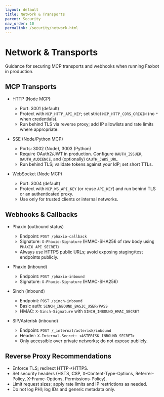 ```yaml
---
layout: default
title: Network & Transports
parent: Security
nav_order: 10
permalink: /security/network.html
---
```


# Network & Transports

Guidance for securing MCP transports and webhooks when running Faxbot in production.

## MCP Transports

- HTTP (Node MCP)
  - Port: 3001 (default)
  - Protect with `MCP_HTTP_API_KEY`; set strict `MCP_HTTP_CORS_ORIGIN` (no `*` when credentials).
  - Run behind TLS via reverse proxy; add IP allowlists and rate limits where appropriate.

- SSE (Node/Python MCP)
  - Ports: 3002 (Node), 3003 (Python)
  - Require OAuth2/JWT in production. Configure `OAUTH_ISSUER`, `OAUTH_AUDIENCE`, and (optionally) `OAUTH_JWKS_URL`.
  - Run behind TLS; validate tokens against your IdP; set short TTLs.

- WebSocket (Node MCP)
  - Port: 3004 (default)
  - Protect with `MCP_WS_API_KEY` (or reuse `API_KEY`) and run behind TLS or an authenticated proxy.
  - Use only for trusted clients or internal networks.

## Webhooks & Callbacks

- Phaxio (outbound status)
  - Endpoint: `POST /phaxio-callback`
  - Signature: `X-Phaxio-Signature` (HMAC-SHA256 of raw body using `PHAXIO_API_SECRET`)
  - Always use HTTPS public URLs; avoid exposing staging/test endpoints publicly.

- Phaxio (inbound)
  - Endpoint: `POST /phaxio-inbound`
  - Signature: `X-Phaxio-Signature` (HMAC-SHA256)

- Sinch (inbound)
  - Endpoint: `POST /sinch-inbound`
  - Basic auth: `SINCH_INBOUND_BASIC_USER/PASS`
  - HMAC: `X-Sinch-Signature` with `SINCH_INBOUND_HMAC_SECRET`

- SIP/Asterisk (inbound)
  - Endpoint: `POST /_internal/asterisk/inbound`
  - Header: `X-Internal-Secret: <ASTERISK_INBOUND_SECRET>`
  - Only accessible over private networks; do not expose publicly.

## Reverse Proxy Recommendations

- Enforce TLS; redirect HTTP→HTTPS.
- Set security headers (HSTS, CSP, X-Content-Type-Options, Referrer-Policy, X-Frame-Options, Permissions-Policy).
- Limit request sizes; apply rate limits and IP restrictions as needed.
- Do not log PHI; log IDs and generic metadata only.

